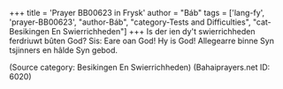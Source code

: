 +++
title = 'Prayer BB00623 in Frysk'
author = "Báb"
tags = ['lang-fy', 'prayer-BB00623', "author-Báb", "category-Tests and Difficulties", "cat-Besikingen En Swierrichheden"]
+++
Is der ien dy't swierrichheden ferdriuwt bûten God? Sis: Eare oan God! Hy is God! Allegearre binne Syn tsjinners en hâlde Syn gebod.

(Source category: Besikingen En Swierrichheden)
(Bahaiprayers.net ID: 6020)
